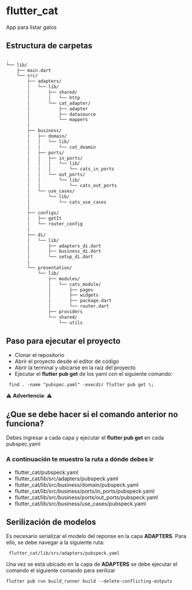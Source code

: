 # flutter_cat
App para listar gatos


## Estructura de carpetas

```bash
.
└── lib/
    ├── main.dart
    └── src/
        ├── adapters/
        │   └── lib/
        │       ├── shared/
        │       │   └── http
        │       └── cat_adapter/
        │           ├── adapter
        │           ├── datasource
        │           └── mappers
        |    
        ├── business/
        │   ├── domain/
        │   │   └── lib/
        │   │       └── cat_doamin
        │   ├── ports/
        │   │   ├── in_ports/
        │   │   │   └── lib/
        │   │   │       └── cats_in_ports
        │   │   └── out_ports/
        │   │       └── lib/
        │   │           └── cats_out_ports
        │   └── use_cases/
        │       └── lib/
        │           └── cats_use_cases
        |
        ├── configs/
        │   ├── getIt
        │   └── router_config
        |
        ├── di/
        │   └── lib/
        │       ├── adapters_di.dart
        │       ├── business_di.dart
        │       └── setup_di.dart
        |
        └── presentation/
            └── lib/
                ├── modules/
                │   └── cats_module/
                │       ├── pages
                │       ├── widgets
                │       ├── package.dart
                │       └── router.dart
                ├── providers
                └── shared/
                    └── utils

```

## Paso para ejecutar el proyecto
 * Clonar el repositorio
 * Abrir el proyecto desde el editor de código
 * Abrir la terminal y ubicarse en la raiz del proyecto
 * Ejecutar el **flutter pub get** de los yaml con el siguiente comando:
```shell
 find . -name "pubspec.yaml" -execdir flutter pub get \;
```
:warning: **Advertencia**: ⚠️
## ¿Que se debe hacer si el comando anterior no funciona?
Debes ingresar a cada capa y ejecutar el **flutter pub get** en cada pubspec.yaml
 ### A continuación te muestro la ruta a dónde debes ir
 * flutter_cat/pubspeck.yaml
 * flutter_cat/lib/src/adapters/pubspeck.yaml
 * flutter_cat/lib/src/business/domain/pubspeck.yaml
 * flutter_cat/lib/src/business/ports/in_ports/pubspeck.yaml
 * flutter_cat/lib/src/business/ports/out_ports/pubspeck.yaml
 * flutter_cat/lib/src/business/use_cases/pubspeck.yaml

## Serilización de modelos
Es necesario serializar el modelo del reponse en la capa  **ADAPTERS**.
Para ello, se debe navegar a la siguiente ruta:
```shell
 flutter_cat/lib/src/adapters/pubspeck.yaml
```

Una vez se está ubicado en la capa de **ADAPTERS** se debe ejecutar el 
comando el siguiente comando para serilizar 
```shell
flutter pub run build_runner build --delete-conflicting-outputs
```

